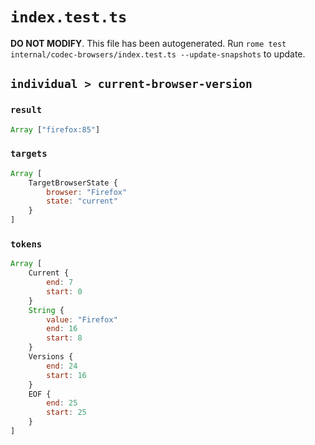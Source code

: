 # `index.test.ts`

**DO NOT MODIFY**. This file has been autogenerated. Run `rome test internal/codec-browsers/index.test.ts --update-snapshots` to update.

## `individual > current-browser-version`

### `result`

```javascript
Array ["firefox:85"]
```

### `targets`

```javascript
Array [
	TargetBrowserState {
		browser: "Firefox"
		state: "current"
	}
]
```

### `tokens`

```javascript
Array [
	Current {
		end: 7
		start: 0
	}
	String {
		value: "Firefox"
		end: 16
		start: 8
	}
	Versions {
		end: 24
		start: 16
	}
	EOF {
		end: 25
		start: 25
	}
]
```
